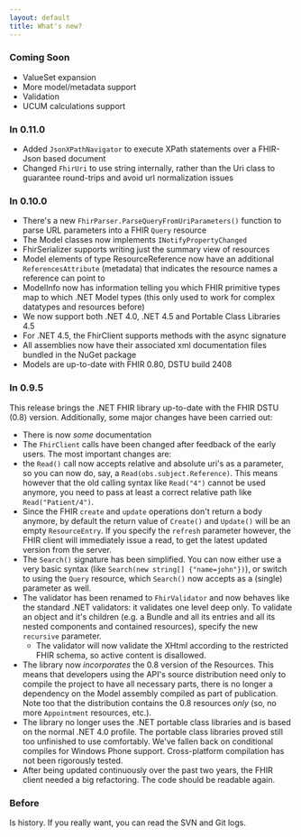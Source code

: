 ```yaml
---
layout: default
title: What's new?
---
```

### Coming Soon
* ValueSet expansion
* More model/metadata support
* Validation
* UCUM calculations support

### In 0.11.0
* Added `JsonXPathNavigator` to execute XPath statements over a FHIR-Json based document
* Changed `FhirUri` to use string internally, rather than the Uri class to guarantee round-trips and avoid url normalization issues

### In 0.10.0
* There's a new `FhirParser.ParseQueryFromUriParameters()` function to parse URL parameters into a FHIR `Query` resource
* The Model classes now implements `INotifyPropertyChanged`
* FhirSerializer supports writing just the summary view of resources
* Model elements of type ResourceReference now have an additional `ReferencesAttribute` (metadata) that indicates the resource names a reference can point to
* ModelInfo now has information telling you which FHIR primitive types map to which .NET Model types (this only used to work for complex datatypes and resources before)
* We now support both .NET 4.0, .NET 4.5 and Portable Class Libraries 4.5
* For .NET 4.5, the FhirClient supports methods with the async signature
* All assemblies now have their associated xml documentation files bundled in the NuGet package
* Models are up-to-date with FHIR 0.80, DSTU build 2408

### In 0.9.5
This release brings the .NET FHIR library up-to-date with the FHIR DSTU (0.8) version. Additionally, some major changes have been carried out:

* There is now *some* documentation
* The `FhirClient` calls have been changed after feedback of the early users. The most important changes are:
 *	the `Read()` call now accepts relative and absolute uri's as a parameter, so you can now do, say, a `Read(obs.subject.Reference)`. This means however that the old calling syntax like `Read("4")` cannot be used anymore, you need to pass at least a correct relative path like `Read("Patient/4")`.
 * Since the FHIR `create` and `update` operations don't return a body anymore, by default the return value of `Create()` and `Update()` will be an empty `ResourceEntry`. If you specify the `refresh` parameter however, the FHIR client will immediately issue a read, to get the latest updated version from the server.
 * The `Search()` signature has been simplified. You can now either use a very basic syntax (like `Search(new string[] {"name=john"})`), or switch to using the `Query` resource, which `Search()` now accepts as a (single) parameter as well.
* The validator has been renamed to `FhirValidator` and now behaves like the standard .NET validators: it validates one level deep only. To validate an object and it's children (e.g. a Bundle and all its entries and all its nested components and contained resources), specify the new `recursive` parameter.
	* The validator will now validate the XHtml according to the restricted FHIR schema, so active content is disallowed. 
*  The library now *incorporates* the 0.8 version of the Resources. This means that developers using the API's source distribution need only to compile the project to have all necessary parts, there is no longer a dependency on the Model assembly compiled as part of publication. Note too that the distribution contains the 0.8 resources *only* (so, no more `Appointment` resources, etc.).
* The library no longer uses the .NET portable class libraries and is based on the normal .NET 4.0 profile. The portable class libraries proved still too unfinished to use comfortably. We've fallen back on conditional compiles for Windows Phone support. Cross-platform compilation has not been rigorously tested.
* After being updated continuously over the past two years, the FHIR client needed a big refactoring. The code should be readable again.

### Before
Is history. If you really want, you can read the SVN and Git logs.
